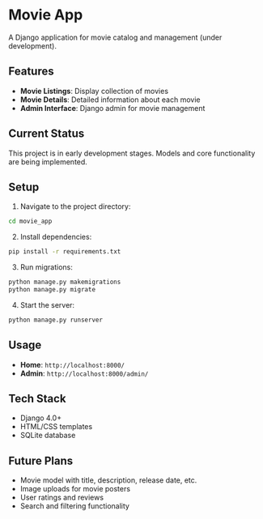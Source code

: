 # Movie App

A Django application for movie catalog and management (under development).

## Features

- **Movie Listings**: Display collection of movies
- **Movie Details**: Detailed information about each movie
- **Admin Interface**: Django admin for movie management

## Current Status

This project is in early development stages. Models and core functionality are being implemented.

## Setup

1. Navigate to the project directory:
```bash
cd movie_app
```

2. Install dependencies:
```bash
pip install -r requirements.txt
```

3. Run migrations:
```bash
python manage.py makemigrations
python manage.py migrate
```

4. Start the server:
```bash
python manage.py runserver
```

## Usage

- **Home**: `http://localhost:8000/`
- **Admin**: `http://localhost:8000/admin/`

## Tech Stack

- Django 4.0+
- HTML/CSS templates
- SQLite database

## Future Plans

- Movie model with title, description, release date, etc.
- Image uploads for movie posters
- User ratings and reviews
- Search and filtering functionality
